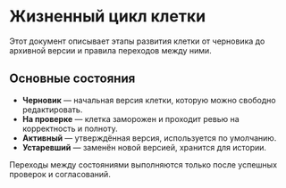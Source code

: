 # Жизненный цикл клетки

Этот документ описывает этапы развития клетки от черновика до архивной версии и правила переходов между ними.

## Основные состояния
- **Черновик** — начальная версия клетки, которую можно свободно редактировать.
- **На проверке** — клетка заморожен и проходит ревью на корректность и полноту.
- **Активный** — утверждённая версия, используется по умолчанию.
- **Устаревший** — заменён новой версией, хранится для истории.

Переходы между состояниями выполняются только после успешных проверок и согласований.
